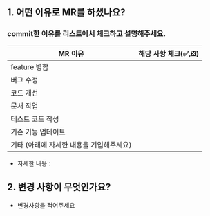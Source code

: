 ## 1. 어떤 이유로 MR를 하셨나요?
### commit한 이유를 리스트에서 체크하고 설명해주세요.
| MR 이유 | 해당 사항 체크(✅,❎) |
| ------ | ------ |
| feature 병합 |  |
| 버그 수정 |  |
| 코드 개선 |  |
| 문서 작업 |  |
| 테스트 코드 작성 |  |
| 기존 기능 업데이트 |  |
| 기타 (아래에 자세한 내용을 기입해주세요) |  |
- 자세한 내용 : 


## 2. 변경 사항이 무엇인가요?
- 변경사항을 적어주세요 
